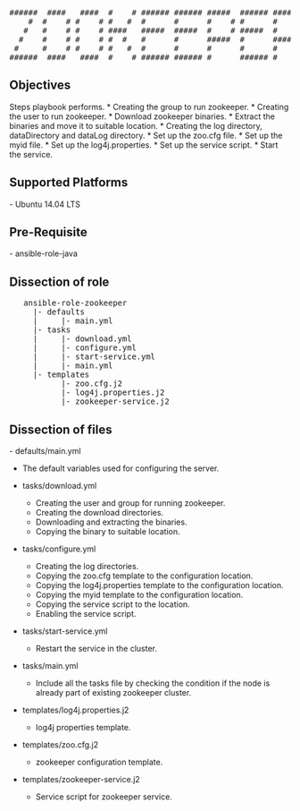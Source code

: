 <pre>
######  ####   ####  #    # ###### ###### #####  ###### #####  
    #  #    # #    # #   #  #      #      #    # #      #    # 
   #   #    # #    # ####   #####  #####  #    # #####  #    # 
  #    #    # #    # #  #   #      #      #####  #      #####  
 #     #    # #    # #   #  #      #      #      #      #   #  
######  ####   ####  #    # ###### ###### #      ###### #    # 
</pre>

<h2>Objectives</h2>
Steps playbook performs.
* Creating the group to run zookeeper. 
* Creating the user to run zookeeper.
* Download zookeeper binaries.
* Extract the binaries and move it to suitable location.
* Creating the log directory, dataDirectory and dataLog directory.
* Set up the zoo.cfg file.
* Set up the myid file.
* Set up the log4j.properties.
* Set up the service script.
* Start the service.

<h2>Supported Platforms</h2>
- Ubuntu 14.04 LTS

<h2>Pre-Requisite</h2>
- ansible-role-java

<h2>Dissection of role</h2>
<pre>
   ansible-role-zookeeper
     |- defaults
     |     |- main.yml
     |- tasks
     |     |- download.yml
     |     |- configure.yml
     |     |- start-service.yml
     |     |- main.yml
     |- templates
           |- zoo.cfg.j2
           |- log4j.properties.j2
           |- zookeeper-service.j2
</pre>
<h2>Dissection of files</h2>
- defaults/main.yml

  * The default variables used for configuring the server.
  
- tasks/download.yml
   
  * Creating the user and group for running zookeeper.
  * Creating the download directories.
  * Downloading and extracting the binaries.
  * Copying the binary to suitable location.
  

- tasks/configure.yml
  
  * Creating the log directories.
  * Copying the zoo.cfg template to the configuration location.
  * Copying the log4j.properties template to the configuration location.
  * Copying the myid template to the configuration location.
  * Copying the service script to the location.
  * Enabling the service script.

- tasks/start-service.yml
  
  * Restart the service in the cluster.

- tasks/main.yml

  * Include all the tasks file by checking the condition if the node is already part of existing zookeeper cluster.

- templates/log4j.properties.j2

  * log4j properties template.

- templates/zoo.cfg.j2
  
  * zookeeper configuration template.

- templates/zookeeper-service.j2

  * Service script for zookeeper service.


